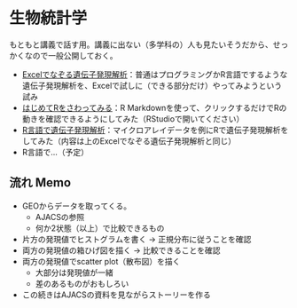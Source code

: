 # 生物統計学

もともと講義で話す用。講義に出ない（多学科の）人も見たいそうだから、せっかくなので一般公開しておく。

- [Excelでなぞる遺伝子発現解析](exp/expByExcel.md)：普通はプログラミングかR言語でするような遺伝子発現解析を、Excelで試しに（できる部分だけ）やってみようという試み
- [はじめてRをさわってみる](learningR.Rmd)：R Markdownを使って、クリックするだけでRの動きを確認できるようにしてみた（RStudioで開いてください）
- [R言語で遺伝子発現解析](exp/expByR.Rmd)：マイクロアレイデータを例にRで遺伝子発現解析をしてみた（内容は上のExcelでなぞる遺伝子発現解析と同じ）
- R言語で...（予定）


## 流れ Memo
- GEOからデータを取ってくる。
  - AJACSの参照
  - 何か2状態（以上）で比較できるもの
- 片方の発現値でヒストグラムを書く → 正規分布に従うことを確認
- 両方の発現値の箱ひげ図を描く → 比較できることを確認
- 両方の発現値でscatter plot（散布図）を描く
  - 大部分は発現値が一緒
  - 差のあるものがおもしろい
- この続きはAJACSの資料を見ながらストーリーを作る
